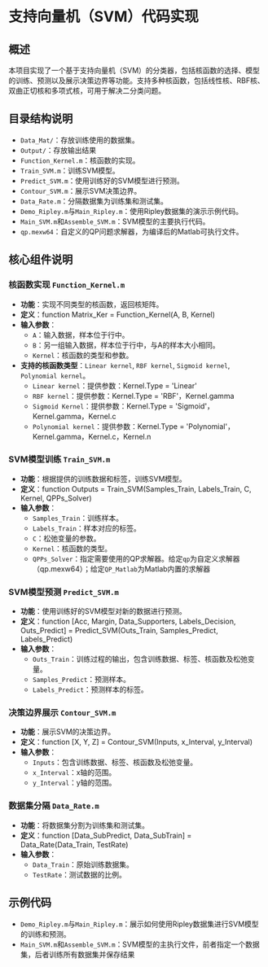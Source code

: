 # 支持向量机（SVM）代码实现

## 概述
本项目实现了一个基于支持向量机（SVM）的分类器，包括核函数的选择、模型的训练、预测以及展示决策边界等功能。支持多种核函数，包括线性核、RBF核、双曲正切核和多项式核，可用于解决二分类问题。

## 目录结构说明

- `Data_Mat/`：存放训练使用的数据集。
- `Output/`：存放输出结果
- `Function_Kernel.m`：核函数的实现。
- `Train_SVM.m`：训练SVM模型。
- `Predict_SVM.m`：使用训练好的SVM模型进行预测。
- `Contour_SVM.m`：展示SVM决策边界。
- `Data_Rate.m`：分隔数据集为训练集和测试集。
- `Demo_Ripley.m`与`Main_Ripley.m`：使用Ripley数据集的演示示例代码。
- `Main_SVM.m`和`Assemble_SVM.m`：SVM模型的主要执行代码。
- `qp.mexw64`：自定义的QP问题求解器，为编译后的Matlab可执行文件。

## 核心组件说明

### 核函数实现 `Function_Kernel.m`

- **功能**：实现不同类型的核函数，返回核矩阵。
- **定义**：function Matrix_Ker = Function_Kernel(A, B, Kernel)
- **输入参数**：
  - `A`：输入数据，样本位于行中。
  - `B`：另一组输入数据，样本位于行中，与A的样本大小相同。
  - `Kernel`：核函数的类型和参数。
- **支持的核函数类型**：`Linear kernel`, `RBF kernel`, `Sigmoid kernel`, `Polynomial kernel`。
  - `Linear kernel`：提供参数：Kernel.Type = 'Linear'
  - `RBF kernel`：提供参数：Kernel.Type = 'RBF'，Kernel.gamma
  - `Sigmoid Kernel`：提供参数：Kernel.Type = 'Sigmoid'，Kernel.gamma，Kernel.c
  - `Polynomial kernel`：提供参数：Kernel.Type = 'Polynomial'，Kernel.gamma，Kernel.c，Kernel.n

### SVM模型训练 `Train_SVM.m`

- **功能**：根据提供的训练数据和标签，训练SVM模型。
- **定义**：function Outputs = Train_SVM(Samples_Train, Labels_Train, C, Kernel, QPPs_Solver)
- **输入参数**：
  - `Samples_Train`：训练样本。
  - `Labels_Train`：样本对应的标签。
  - `C`：松弛变量的参数。
  - `Kernel`：核函数的类型。
  - `QPPs_Solver`：指定需要使用的QP求解器。给定`qp`为自定义求解器（qp.mexw64）；给定`QP_Matlab`为Matlab内置的求解器

### SVM模型预测 `Predict_SVM.m`

- **功能**：使用训练好的SVM模型对新的数据进行预测。
- **定义**：function [Acc, Margin, Data_Supporters, Labels_Decision, Outs_Predict] = Predict_SVM(Outs_Train, Samples_Predict, Labels_Predict)
- **输入参数**：
  - `Outs_Train`：训练过程的输出，包含训练数据、标签、核函数及松弛变量。
  - `Samples_Predict`：预测样本。
  - `Labels_Predict`：预测样本的标签。

### 决策边界展示 `Contour_SVM.m`

- **功能**：展示SVM的决策边界。
- **定义**：function [X, Y, Z] = Contour_SVM(Inputs, x_Interval, y_Interval)
- **输入参数**：
  - `Inputs`：包含训练数据、标签、核函数及松弛变量。
  - `x_Interval`：x轴的范围。
  - `y_Interval`：y轴的范围。

### 数据集分隔 `Data_Rate.m`

- **功能**：将数据集分割为训练集和测试集。
- **定义**：function [Data_SubPredict, Data_SubTrain] = Data_Rate(Data_Train, TestRate)
- **输入参数**：
  - `Data_Train`：原始训练数据集。
  - `TestRate`：测试数据的比例。

## 示例代码

- `Demo_Ripley.m`与`Main_Ripley.m`：展示如何使用Ripley数据集进行SVM模型的训练和预测。
- `Main_SVM.m`和`Assemble_SVM.m`：SVM模型的主执行文件，前者指定一个数据集，后者训练所有数据集并保存结果
